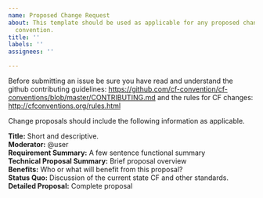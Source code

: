 ```yaml
---
name: Proposed Change Request
about: This template should be used as applicable for any proposed change to the CF
  convention.
title: ''
labels: ''
assignees: ''

---
```


Before submitting an issue be sure you have read and understand the github contributing guidelines: https://github.com/cf-convention/cf-conventions/blob/master/CONTRIBUTING.md and the rules for CF changes: http://cfconventions.org/rules.html

Change proposals should include the following information as applicable.

**Title:** Short and descriptive.  
**Moderator:** @user  
**Requirement Summary:** A few sentence functional summary  
**Technical Proposal Summary:** Brief proposal overview  
**Benefits:** Who or what will benefit from this proposal?  
**Status Quo:** Discussion of the current state CF and other standards.  
**Detailed Proposal:** Complete proposal

